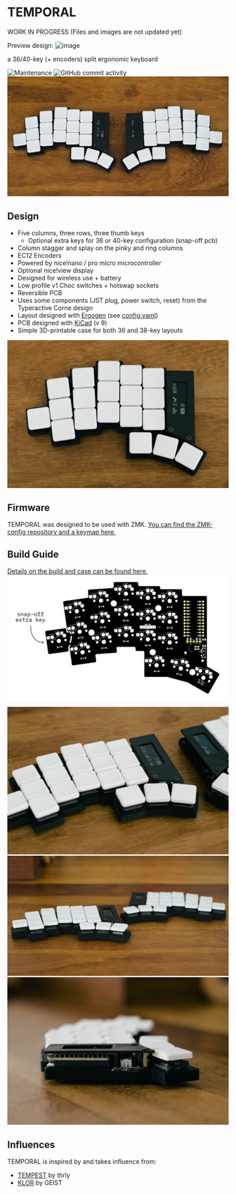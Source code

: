 # TEMPORAL

WORK IN PROGRESS (Files and images are not updated yet)

Preview design:
<img width="1280" height="821" alt="image" src="https://github.com/user-attachments/assets/ba894443-c53b-4ec9-a720-97510a52d473" />

a 36/40-key (+ encoders) split ergonomic keyboard

![Maintenance](https://img.shields.io/maintenance/yes/2025) ![GitHub commit activity](https://img.shields.io/github/commit-activity/m/thrly/tempest)
![Tempest](images/tempest.jpg)

## Design

- Five columns, three rows, three thumb keys
  - Optional extra keys for 36 or 40-key configuration (snap-off pcb)
- Column stagger and splay on the pinky and ring columns
- EC12 Encoders
- Powered by nice!nano / pro micro microcontroller
- Optional nice!view display
- Designed for wireless use + battery
- Low profile v1 Choc switches + hotswap sockets
- Reversible PCB
- Uses some components (JST plug, power switch, reset) from the Typeractive Corne design
- Layout designed with [Ergogen](https://ergogen.ceoloide.com/) (see [config.yaml](./ergogen/config.yaml))
- PCB designed with [KiCad](https://www.kicad.org/) (v 9)
- Simple 3D-printable case for both 36 and 38-key layouts

![Tempest](images/tempest-half.jpg)

## Firmware

TEMPORAL was designed to be used with ZMK. [You can find the ZMK-config repository and a keymap here.](https://github.com/thrly/tempest-zmk)

## Build Guide

[Details on the build and case can be found here.](/build-guide.md)
![TEMPEST pcb](images/tempest-pcb.png)

![Tempest](images/tempest-alt.jpg)
![Tempest](images/tempest-edge.jpg)
![Tempest](images/tempest-side.jpg)

## Influences

TEMPORAL is inspired by and takes influence from:

- [TEMPEST](https://github.com/thrly/tempest) by thrly
- [KLOR](https://github.com/GEIGEIGEIST/KLOR) by GEIST
